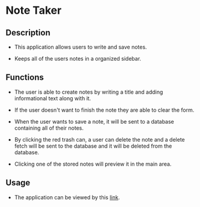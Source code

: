 # Note Taker

## Description 

- This application allows users to write and save notes.

- Keeps all of the users notes in a organized sidebar.

## Functions

- The user is able to create notes by writing a title and adding informational text along with it.

- If the user doesn't want to finish the note they are able to clear the form.

- When the user wants to save a note, it will be sent to a database containing all of their notes.

- By clicking the red trash can, a user can delete the note and a delete fetch will be sent to the database and it will be deleted from the database.

- Clicking one of the stored notes will preview it in the main area.

## Usage

- The application can be viewed by this [link](https://noah-note-taker-application-e64916af0fe8.herokuapp.com/).
